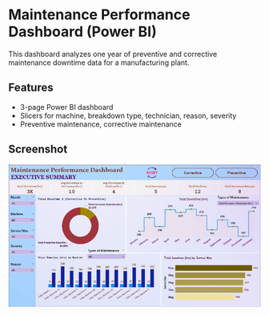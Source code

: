 # Maintenance Performance Dashboard (Power BI)

This dashboard analyzes one year of preventive and corrective maintenance downtime data for a manufacturing plant.

## Features
- 3-page Power BI dashboard
- Slicers for machine, breakdown type, technician, reason, severity
- Preventive maintenance, corrective maintenance

## Screenshot
![Dashboard Preview](screenshot.jpg)
